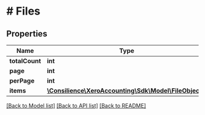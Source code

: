 # # Files

## Properties

Name | Type | Description | Notes
------------ | ------------- | ------------- | -------------
**totalCount** | **int** |  | [optional] 
**page** | **int** |  | [optional] 
**perPage** | **int** |  | [optional] 
**items** | [**\Consilience\XeroAccounting\Sdk\Model\FileObject[]**](FileObject.md) |  | [optional] 

[[Back to Model list]](../../README.md#documentation-for-models) [[Back to API list]](../../README.md#documentation-for-api-endpoints) [[Back to README]](../../README.md)


